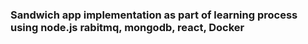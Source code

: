 ### Sandwich app implementation as part of learning process using node.js rabitmq, mongodb, react, Docker